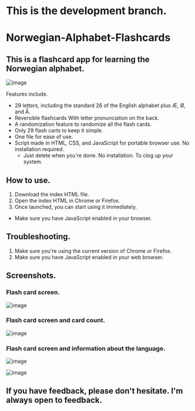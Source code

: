 # This is the development branch.
# Norwegian-Alphabet-Flashcards
## This is a flashcard app for learning the Norwegian alphabet.

![image](https://github.com/user-attachments/assets/fd0c2166-bf97-449d-8113-02150ffaee83)

Features include.
- 29 letters, including the standard 26 of the English alphabet plus Æ, Ø, and Å.
- Reversible flashcards With letter pronunciation on the back.
- A randomization feature to randomize all the flash cards.
- Only 29 flash carts to keep it simple.
- One file for ease of use.
- Script made in HTML, CSS, and JavaScript for portable browser use. No installation required.
  - Just delete when you're done. No installation. To clog up your system.


## How to use.
1. Download the index HTML file.
2. Open the index HTML in Chrome or Firefox.
3. Once launched, you can start using it immediately.
  - Make sure you have JavaScript enabled in your browser.

## Troubleshooting.
1. Make sure you're using the current version of Chrome or Firefox.
2. Make sure you have JavaScript enabled in your web browser.

## Screenshots.
### Flash card screen.
![image](https://github.com/user-attachments/assets/fd0c2166-bf97-449d-8113-02150ffaee83)
### Flash card screen and card count.
![image](https://github.com/user-attachments/assets/47fbd157-0544-47ce-a545-0c63625c272a)
### Flash card screen and information about the language.
![image](https://github.com/user-attachments/assets/f3ac24b0-0648-4cf4-ac09-cdab0faef4fa)

![image](https://github.com/user-attachments/assets/5852c0e0-38d4-4e5e-96d0-75229020aa94)



## If you have feedback, please don't hesitate. I'm always open to feedback.
  
